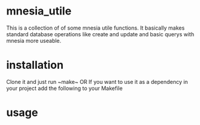 # mnesia_utile
This is a collection of of some mnesia utile functions. It basically makes standard database operations like create and update and basic querys with mnesia more useable.

# installation
Clone it and just run ~make~
OR
If you want to use it as a dependency in your project add the following to
your Makefile


# usage


